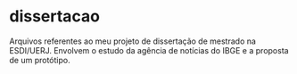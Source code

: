 # dissertacao

Arquivos referentes ao meu projeto de dissertação de mestrado na ESDI/UERJ.
Envolvem o estudo da agência de notícias do IBGE e a proposta de um protótipo.
